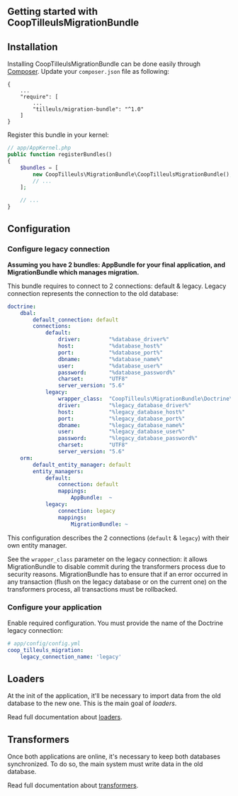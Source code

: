 Getting started with CoopTilleulsMigrationBundle
------------------------------------------------

## Installation

Installing CoopTilleulsMigrationBundle can be done easily through [Composer](https://getcomposer.org/). Update your
`composer.json` file as following:

```
{
    ...
    "require": [
        ...
        "tilleuls/migration-bundle": "^1.0"
    ]
}
```

Register this bundle in your kernel:

```php
// app/AppKernel.php
public function registerBundles()
{
    $bundles = [
        new CoopTilleuls\MigrationBundle\CoopTilleulsMigrationBundle(),
        // ...
    ];

    // ...
}
```

## Configuration

### Configure legacy connection

**Assuming you have 2 bundles: AppBundle for your final application, and MigrationBundle which manages migration.**

This bundle requires to connect to 2 connections: default & legacy. Legacy connection represents the connection to the
old database:

```yml
doctrine:
    dbal:
        default_connection: default
        connections:
            default:
                driver:         "%database_driver%"
                host:           "%database_host%"
                port:           "%database_port%"
                dbname:         "%database_name%"
                user:           "%database_user%"
                password:       "%database_password%"
                charset:        "UTF8"
                server_version: "5.6"
            legacy:
                wrapper_class:  "CoopTilleuls\MigrationBundle\Doctrine\DBAL\DisabledConnection"
                driver:         "%legacy_database_driver%"
                host:           "%legacy_database_host%"
                port:           "%legacy_database_port%"
                dbname:         "%legacy_database_name%"
                user:           "%legacy_database_user%"
                password:       "%legacy_database_password%"
                charset:        "UTF8"
                server_version: "5.6"
    orm:
        default_entity_manager: default
        entity_managers:
            default:
                connection: default
                mappings:
                    AppBundle:  ~
            legacy:
                connection: legacy
                mappings:
                    MigrationBundle: ~
```

This configuration describes the 2 connections (`default` & `legacy`) with their own entity manager.

See the `wrapper_class` parameter on the legacy connection: it allows MigrationBundle to disable commit during the
transformers process due to security reasons. MigrationBundle has to ensure that if an error occurred in any transaction
(flush on the legacy database or on the current one) on the transformers process, all transactions must be rollbacked.

### Configure your application

Enable required configuration. You must provide the name of the Doctrine legacy connection:

```yml
# app/config/config.yml
coop_tilleuls_migration:
    legacy_connection_name: 'legacy'
```

## Loaders

At the init of the application, it'll be necessary to import data from the old database to the new one. This is the
main goal of _loaders_.

Read full documentation about [loaders](loaders.md).

## Transformers

Once both applications are online, it's necessary to keep both databases synchronized. To do so, the main system must
write data in the old database.

Read full documentation about [transformers](transformers.md).

